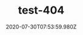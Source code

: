 ---
title: test-404
date: 2020-07-30T07:53:59.980Z
banner_subcontent: asdfsf
category: Fact sheets
focus: Improving workplace culture
role: Senior manager
organisation_size: Small (10-49 employees)
industry: Financial & Insurance Services
content: Lorem ipsum dolor sit amet, consectetur adipiscing elit, sed do eiusmod tempor incididunt ut labore et dolore magna aliqua. Ut enim ad minim veniam, quis nostrud exercitation ullamco laboris nisi ut aliquip ex ea commodo consequat. Duis aute irure dolor in reprehenderit in voluptate velit esse cillum dolore eu fugiat nulla pariatur. Excepteur sint occaecat cupidatat non proident, sunt in culpa qui officia deserunt mollit anim id est laborum.
---